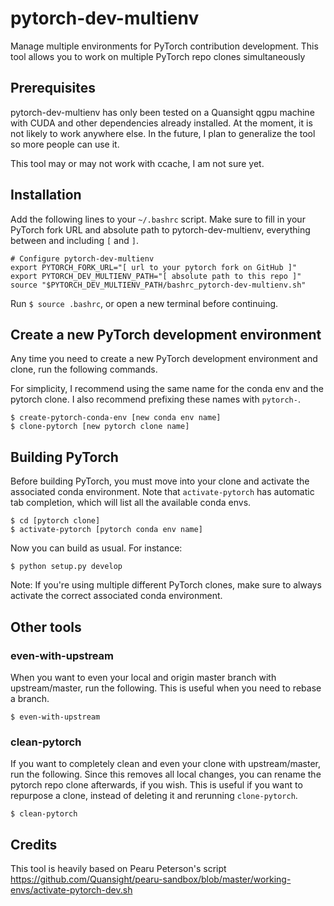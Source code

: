 # pytorch-dev-multienv
Manage multiple environments for PyTorch contribution development. This tool
allows you to work on multiple PyTorch repo clones simultaneously

## Prerequisites

pytorch-dev-multienv has only been tested on a Quansight qgpu machine with CUDA
and other dependencies already installed. At the moment, it is not likely to
work anywhere else. In the future, I plan to generalize the tool so more people
can use it.

This tool may or may not work with ccache, I am not sure yet.

## Installation

Add the following lines to your `~/.bashrc` script. Make sure to fill in your
PyTorch fork URL and absolute path to pytorch-dev-multienv, everything between
and including `[` and `]`.

```
# Configure pytorch-dev-multienv
export PYTORCH_FORK_URL="[ url to your pytorch fork on GitHub ]"
export PYTORCH_DEV_MULTIENV_PATH="[ absolute path to this repo ]"
source "$PYTORCH_DEV_MULTIENV_PATH/bashrc_pytorch-dev-multienv.sh"
```

Run `$ source .bashrc`, or open a new terminal before continuing.

## Create a new PyTorch development environment

Any time you need to create a new PyTorch development environment and clone,
run the following commands.

For simplicity, I recommend using the same name for the conda env and the
pytorch clone. I also recommend prefixing these names with `pytorch-`.

```
$ create-pytorch-conda-env [new conda env name]
$ clone-pytorch [new pytorch clone name]
```

## Building PyTorch

Before building PyTorch, you must move into your clone and activate the
associated conda environment. Note that `activate-pytorch` has automatic
tab completion, which will list all the available conda envs.

```
$ cd [pytorch clone]
$ activate-pytorch [pytorch conda env name]
```

Now you can build as usual. For instance:

```
$ python setup.py develop
```

Note: If you're using multiple different PyTorch clones, make sure to always
activate the correct associated conda environment.

## Other tools

### even-with-upstream

When you want to even your local and origin master branch with upstream/master,
run the following. This is useful when you need to rebase a branch.

```
$ even-with-upstream
```

### clean-pytorch

If you want to completely clean and even your clone with upstream/master, run
the following. Since this removes all local changes, you can rename the pytorch
repo clone afterwards, if you wish. This is useful if you want to repurpose a clone, instead of deleting it and rerunning `clone-pytorch`.

```
$ clean-pytorch
```

## Credits

This tool is heavily based on Pearu Peterson's script https://github.com/Quansight/pearu-sandbox/blob/master/working-envs/activate-pytorch-dev.sh
